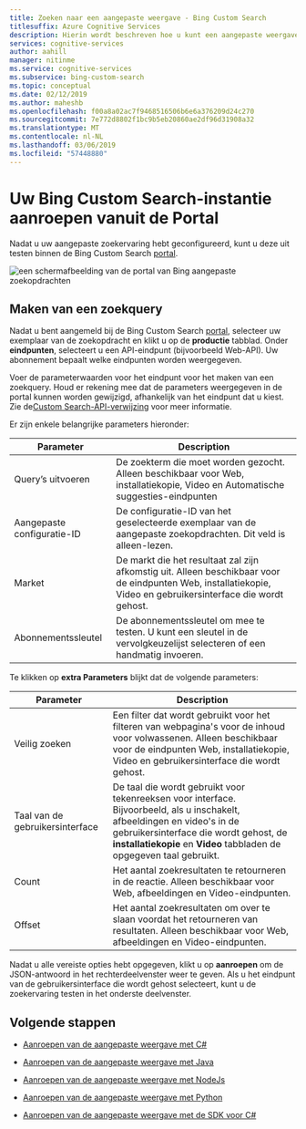 ```yaml
---
title: Zoeken naar een aangepaste weergave - Bing Custom Search
titlesuffix: Azure Cognitive Services
description: Hierin wordt beschreven hoe u kunt een aangepaste weergave van het web zoeken.
services: cognitive-services
author: aahill
manager: nitinme
ms.service: cognitive-services
ms.subservice: bing-custom-search
ms.topic: conceptual
ms.date: 02/12/2019
ms.author: maheshb
ms.openlocfilehash: f00a8a02ac7f9468516506b6e6a376209d24c270
ms.sourcegitcommit: 7e772d8802f1bc9b5eb20860ae2df96d31908a32
ms.translationtype: MT
ms.contentlocale: nl-NL
ms.lasthandoff: 03/06/2019
ms.locfileid: "57448880"
---
```

# <a name="call-your-bing-custom-search-instance-from-the-portal"></a>Uw Bing Custom Search-instantie aanroepen vanuit de Portal

Nadat u uw aangepaste zoekervaring hebt geconfigureerd, kunt u deze uit testen binnen de Bing Custom Search [portal](https://customsearch.ai). 

![een schermafbeelding van de portal van Bing aangepaste zoekopdrachten](media/portal-search-screen.png)
## <a name="create-a-search-query"></a>Maken van een zoekquery 

Nadat u bent aangemeld bij de Bing Custom Search [portal](https://customsearch.ai), selecteer uw exemplaar van de zoekopdracht en klikt u op de **productie** tabblad. Onder **eindpunten**, selecteert u een API-eindpunt (bijvoorbeeld Web-API). Uw abonnement bepaalt welke eindpunten worden weergegeven.

Voer de parameterwaarden voor het eindpunt voor het maken van een zoekquery. Houd er rekening mee dat de parameters weergegeven in de portal kunnen worden gewijzigd, afhankelijk van het eindpunt dat u kiest. Zie de[Custom Search-API-verwijzing](https://docs.microsoft.com/rest/api/cognitiveservices/bing-custom-search-api-v7-reference#query-parameters) voor meer informatie. 

Er zijn enkele belangrijke parameters hieronder:


|Parameter  |Description  |
|---------|---------|
|Query’s uitvoeren     | De zoekterm die moet worden gezocht. Alleen beschikbaar voor Web, installatiekopie, Video en Automatische suggesties-eindpunten |
|Aangepaste configuratie-ID | De configuratie-ID van het geselecteerde exemplaar van de aangepaste zoekopdrachten. Dit veld is alleen-lezen. |
|Market     | De markt die het resultaat zal zijn afkomstig uit. Alleen beschikbaar voor de eindpunten Web, installatiekopie, Video en gebruikersinterface die wordt gehost.        |
|Abonnementssleutel | De abonnementssleutel om mee te testen. U kunt een sleutel in de vervolgkeuzelijst selecteren of een handmatig invoeren.          |

Te klikken op **extra Parameters** blijkt dat de volgende parameters:  

|Parameter  |Description  |
|---------|---------|
|Veilig zoeken     | Een filter dat wordt gebruikt voor het filteren van webpagina's voor de inhoud voor volwassenen. Alleen beschikbaar voor de eindpunten Web, installatiekopie, Video en gebruikersinterface die wordt gehost.        |
|Taal van de gebruikersinterface    | De taal die wordt gebruikt voor tekenreeksen voor interface. Bijvoorbeeld, als u inschakelt, afbeeldingen en video's in de gebruikersinterface die wordt gehost, de **installatiekopie** en **Video** tabbladen de opgegeven taal gebruikt.        |
|Count     | Het aantal zoekresultaten te retourneren in de reactie. Alleen beschikbaar voor Web, afbeeldingen en Video-eindpunten.         |
|Offset    | Het aantal zoekresultaten om over te slaan voordat het retourneren van resultaten. Alleen beschikbaar voor Web, afbeeldingen en Video-eindpunten.        |
    
Nadat u alle vereiste opties hebt opgegeven, klikt u op **aanroepen** om de JSON-antwoord in het rechterdeelvenster weer te geven. Als u het eindpunt van de gebruikersinterface die wordt gehost selecteert, kunt u de zoekervaring testen in het onderste deelvenster.

## <a name="next-steps"></a>Volgende stappen

- [Aanroepen van de aangepaste weergave met C#](./call-endpoint-csharp.md)
- [Aanroepen van de aangepaste weergave met Java](./call-endpoint-java.md)
- [Aanroepen van de aangepaste weergave met NodeJs](./call-endpoint-nodejs.md)
- [Aanroepen van de aangepaste weergave met Python](./call-endpoint-python.md)

- [Aanroepen van de aangepaste weergave met de SDK voor C#](./sdk-csharp-quick-start.md)
